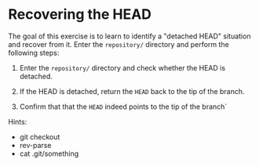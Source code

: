 # Recovering the HEAD

The goal of this exercise is to learn to identify a "detached HEAD" situation
and recover from it. Enter the `repository/` directory and perform the following
steps:

 1. Enter the `repository/` directory and check whether the HEAD is detached. 
 
 2. If the HEAD is detached, return the `HEAD` back to the tip of the branch. 
 
 3. Confirm that that the `HEAD` indeed points to the tip of the branch`

Hints:

 - git checkout <ref>
 - rev-parse
 - cat .git/something
